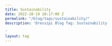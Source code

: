```yaml
---
title: Sustainability
date: 2022-10-19 10:17:00 Z
permalink: "/blog/tags/sustainability/"
description: 'Dressipi Blog Tag: Sustainability

'
layout: tag
---
```


